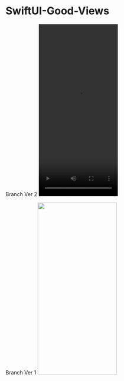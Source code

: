 # SwiftUI-Good-Views

Branch Ver 2
<video src=https://user-images.githubusercontent.com/15719990/190857117-5475731b-46c3-4f35-a91b-b86d2b9de752.mov width="214" height="463"> 

Branch Ver 1
<img src=https://user-images.githubusercontent.com/15719990/190857245-7634d421-a9d7-4d08-8b62-0f28f5fc6672.png width="214" height="463"> 

